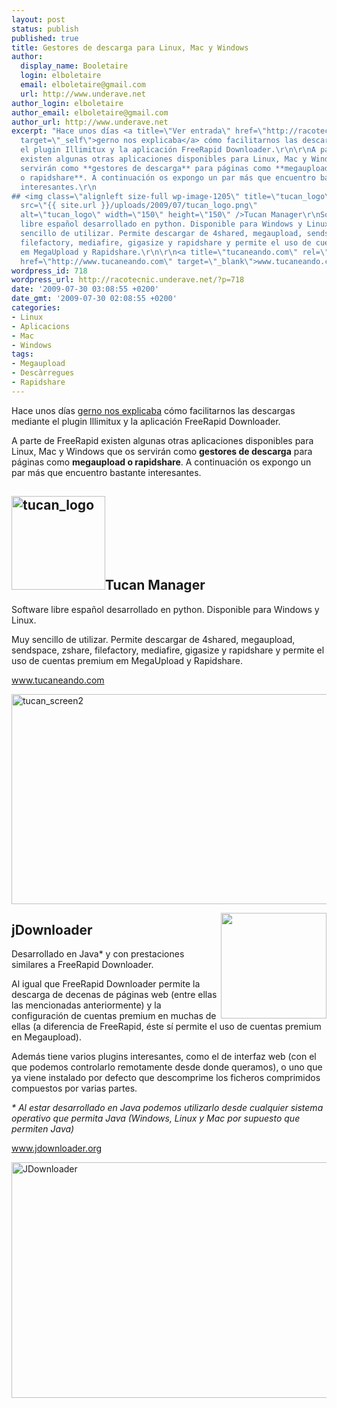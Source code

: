 ```yaml
---
layout: post
status: publish
published: true
title: Gestores de descarga para Linux, Mac y Windows
author:
  display_name: Booletaire
  login: elboletaire
  email: elboletaire@gmail.com
  url: http://www.underave.net
author_login: elboletaire
author_email: elboletaire@gmail.com
author_url: http://www.underave.net
excerpt: "Hace unos días <a title=\"Ver entrada\" href=\"http://racotecnic.underave.net/2009/06/illimitux-i-freerapid-downloader-fem-les-descarregues-mes-comodes/\"
  target=\"_self\">gerno nos explicaba</a> cómo facilitarnos las descargas mediante
  el plugin Illimitux y la aplicación FreeRapid Downloader.\r\n\r\nA parte de FreeRapid
  existen algunas otras aplicaciones disponibles para Linux, Mac y Windows que os
  servirán como **gestores de descarga** para páginas como **megaupload
  o rapidshare**. A continuación os expongo un par más que encuentro bastante
  interesantes.\r\n
## <img class=\"alignleft size-full wp-image-1205\" title=\"tucan_logo\"
  src=\"{{ site.url }}/uploads/2009/07/tucan_logo.png\"
  alt=\"tucan_logo\" width=\"150\" height=\"150\" />Tucan Manager\r\nSoftware
  libre español desarrollado en python. Disponible para Windows y Linux.\r\n\r\nMuy
  sencillo de utilizar. Permite descargar de 4shared, megaupload, sendspace, zshare,
  filefactory, mediafire, gigasize y rapidshare y permite el uso de cuentas premium
  em MegaUpload y Rapidshare.\r\n\r\n<a title=\"tucaneando.com\" rel=\"nofollow\"
  href=\"http://www.tucaneando.com\" target=\"_blank\">www.tucaneando.com</a>\r\n\r\n"
wordpress_id: 718
wordpress_url: http://racotecnic.underave.net/?p=718
date: '2009-07-30 03:08:55 +0200'
date_gmt: '2009-07-30 02:08:55 +0200'
categories:
- Linux
- Aplicacions
- Mac
- Windows
tags:
- Megaupload
- Descàrregues
- Rapidshare
---
```


Hace unos días <a title="Ver entrada" href="http://racotecnic.underave.net/2009/06/illimitux-i-freerapid-downloader-fem-les-descarregues-mes-comodes/" target="_self">gerno nos explicaba</a> cómo facilitarnos las descargas mediante el plugin Illimitux y la aplicación FreeRapid Downloader.

A parte de FreeRapid existen algunas otras aplicaciones disponibles para Linux, Mac y Windows que os servirán como **gestores de descarga** para páginas como **megaupload o rapidshare**. A continuación os expongo un par más que encuentro bastante interesantes.

## <img class="alignleft size-full wp-image-1205" title="tucan_logo" src="{{ site.url }}/uploads/2009/07/tucan_logo.png" alt="tucan_logo" width="150" height="150" />Tucan Manager

Software libre español desarrollado en python. Disponible para Windows y Linux.

Muy sencillo de utilizar. Permite descargar de 4shared, megaupload, sendspace, zshare, filefactory, mediafire, gigasize y rapidshare y permite el uso de cuentas premium em MegaUpload y Rapidshare.

<a title="tucaneando.com" rel="nofollow" href="http://www.tucaneando.com" target="_blank">www.tucaneando.com</a>

<a id="more"></a><a id="more-718"></a>

<img class="aligncenter size-full wp-image-1206" title="tucan_screen2" src="{{ site.url }}/uploads/2009/07/tucan_screen2.png" alt="tucan_screen2" width="579" height="336" />

<a href="http://jdownloader.org/_media/knowledge/wiki/jdownloader.png?w=150"><img class="alignnone" title="JDownloader logo" src="http://jdownloader.org/_media/knowledge/wiki/jdownloader.png?w=150" alt="" width="169" height="169" align="right" /></a>

## jDownloader

Desarrollado en Java* y con prestaciones similares a FreeRapid Downloader.

Al igual que FreeRapid Downloader permite la descarga de decenas de páginas web (entre ellas las mencionadas anteriormente) y la configuración de cuentas premium en muchas de ellas (a diferencia de FreeRapid, éste sí permite el uso de cuentas premium en Megaupload).

Además tiene varios plugins interesantes, como el de interfaz web (con el que podemos controlarlo remotamente desde donde queramos), o uno que ya viene instalado por defecto que descomprime los ficheros comprimidos compuestos por varias partes.

<em>* Al estar desarrollado en Java podemos utilizarlo desde cualquier sistema operativo que permita Java (Windows, Linux y Mac por supuesto que permiten Java)</em>

<a title="JDownloader" rel="nofollow" href="http://www.jdownloader.org" target="_blank">www.jdownloader.org</a>

<a href="{{ site.url }}/uploads/2009/07/JDownloader.png"><img class="alignnone size-full wp-image-721" title="JDownloader" src="{{ site.url }}/uploads/2009/07/JDownloader.png" alt="JDownloader" width="589" height="377" /></a>
